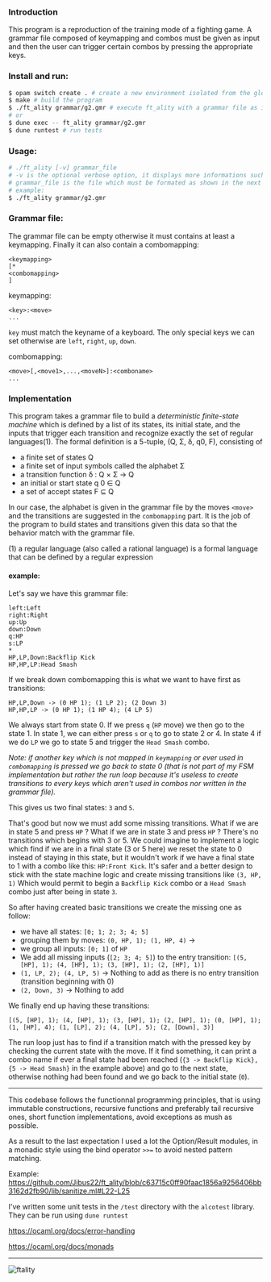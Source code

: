### Introduction
This program is a reproduction of the training mode of a fighting game. A grammar file composed of keymapping and combos must be given as input and then the user can trigger certain combos by pressing the appropriate keys.

### Install and run:
```sh
$ opam switch create . # create a new environment isolated from the global one and install all required dependencies
$ make # build the program
$ ./ft_ality grammar/g2.gmr # execute ft_ality with a grammar file as input
# or
$ dune exec -- ft_ality grammar/g2.gmr
$ dune runtest # run tests
```

### Usage:
```sh
# ./ft_ality [-v] grammar_file
# -v is the optional verbose option, it displays more informations such as states and transitions
# grammar_file is the file which must be formated as shown in the next section
# example:
$ ./ft_ality grammar/g2.gmr
```

### Grammar file:
The grammar file can be empty otherwise it must contains at least a keymapping. Finally it can also contain a combomapping:
```
<keymapping>
[*
<combomapping>
]
```
keymapping:
```
<key>:<move>
...
```
`key` must match the keyname of a keyboard. The only special keys we can set otherwise are `left`, `right`, `up`, `down`.

combomapping:
```
<move>[,<move1>,...,<moveN>]:<comboname>
...
```

### Implementation
This program takes a grammar file to build a *deterministic finite-state machine* which is defined by a list of its states, its initial state, and the inputs that trigger each transition and recognize exactly the set of regular languages(1). The formal definition is a 5-tuple, (Q, Σ, δ, q0, F), consisting of
- a finite set of states Q
- a finite set of input symbols called the alphabet Σ
- a transition function δ : Q × Σ → Q
- an initial or start state q 0 ∈ Q
- a set of accept states F ⊆ Q

In our case, the alphabet is given in the grammar file by the moves `<move>` and the transitions are suggested in the `combomapping` part. It is the job of the program to build states and transitions given this data so that the behavior match with the grammar file.

(1) a regular language (also called a rational language) is a formal language that can be defined by a regular expression

#### example:
Let's say we have this grammar file:
```
left:Left
right:Right
up:Up
down:Down
q:HP
s:LP
*
HP,LP,Down:Backflip Kick
HP,HP,LP:Head Smash
```

If we break down combomapping this is what we want to have first as transitions:
```
HP,LP,Down -> (0 HP 1); (1 LP 2); (2 Down 3)
HP,HP,LP -> (0 HP 1); (1 HP 4); (4 LP 5)
```

We always start from state 0. If we press `q` (`HP` move) we then go to the state 1. In state 1, we can either  press `s` or `q` to go to state 2 or 4.
In state 4 if we do `LP` we go to state 5 and trigger the `Head Smash` combo.

*Note: if another key which is not mapped in `keymapping` or ever used in `combomapping` is pressed we go back to state 0 (that is not part of my FSM implementation but rather the run loop because it's useless to create transitions to every keys which aren't used in combos nor written in the grammar file).*

This gives us two final states: `3` and `5`.

That's good but now we must add some missing transitions. What if we are in state 5 and press `HP` ? What if we are in state 3 and press `HP` ? There's no transitions which begins with 3 or 5. We could imagine to implement a logic which find if we are in a final state (3 or 5 here) we reset the state to 0 instead of staying in this state, but it wouldn't work if we have a final state to 1 with a combo like this: `HP:Front Kick`. It's safer and a better design to stick with the state machine logic and create missing transitions like `(3, HP, 1)` Which would permit to begin a `Backflip Kick` combo or a `Head Smash` combo just after being in state `3`.


So after having created basic transitions we create the missing one as follow:

- we have all states: `[0; 1; 2; 3; 4; 5]`
- grouping them by moves: `(0, HP, 1); (1, HP, 4)` ->
- we group all inputs: `[0; 1]` of `HP`
- We add all missing inputs (`[2; 3; 4; 5]`) to the entry transition: `[(5, [HP], 1); (4, [HP], 1); (3, [HP], 1); (2, [HP], 1)]`
- `(1, LP, 2); (4, LP, 5)` -> Nothing to add as there is no entry transition (transition beginning with 0)
- `(2, Down, 3)` -> Nothing to add

We finally end up having these transitions:
```
[(5, [HP], 1); (4, [HP], 1); (3, [HP], 1); (2, [HP], 1); (0, [HP], 1); (1, [HP], 4); (1, [LP], 2); (4, [LP], 5); (2, [Down], 3)]
```


The run loop just has to find if a transition match with the pressed key by checking the current state with the move. If it find something, it can print a combo name if ever a final state had been reached (`{3 -> Backflip Kick}, {5 -> Head Smash}` in the example above) and go to the next state, otherwise nothing had been found and we go back to the initial state (`0`).

---

This codebase follows the functionnal programming principles, that is using immutable constructions, recursive functions and preferably tail recursive ones, short function implementations, avoid exceptions as mush as possible.

As a result to the last expectation I used a lot the Option/Result modules, in a monadic style using the bind operator `>>=` to avoid nested pattern matching.

Example:
https://github.com/Jibus22/ft_ality/blob/c63715c0ff90faac1856a9256406bb3162d2fb90/lib/sanitize.ml#L22-L25

I've written some unit tests in the `/test` directory with the `alcotest` library. They can be run using `dune runtest`

https://ocaml.org/docs/error-handling

https://ocaml.org/docs/monads

---

![ftality](https://github.com/user-attachments/assets/e82108d5-6d78-434c-b5f3-35d1659cd975)
